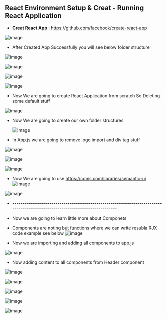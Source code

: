 ## React Environment Setup & Creat - Running React Application

* **Creat React App** : https://github.com/facebook/create-react-app

![image](https://user-images.githubusercontent.com/40323661/157257278-87e0cd4f-7a91-4e93-abc1-7944d9921eff.png)

* After Created App Successfully you will see below folder structure 

![image](https://user-images.githubusercontent.com/40323661/157257437-23a6b533-b566-42df-8a3f-4ff53e7e0720.png)

![image](https://user-images.githubusercontent.com/40323661/157258291-87751a22-a71e-4956-b1cf-e012cdd54207.png)

![image](https://user-images.githubusercontent.com/40323661/157258690-e81fd35f-d49a-44d9-a008-8132a7f39c42.png)

![image](https://user-images.githubusercontent.com/40323661/157259276-8b99ba7e-84d3-4760-938b-893eee64e716.png)

* Now We are going to create React Application from scratch So Deleting some default stuff

![image](https://user-images.githubusercontent.com/40323661/157260065-e79e5d2c-8a1e-465f-b5ee-a4a763c27ecb.png)

* Now We are going to create our own folder structures 
   
   ![image](https://user-images.githubusercontent.com/40323661/157261125-b0ab9628-d3ba-4221-b090-019b09f64752.png)
   
* In App.js we are going to remove logo import and div tag stuff

![image](https://user-images.githubusercontent.com/40323661/157261956-c839de4b-166b-47c6-91b3-0d44d6d6af5d.png)

![image](https://user-images.githubusercontent.com/40323661/157262893-9699519b-e5c0-41fa-8d1c-15330a114760.png)

![image](https://user-images.githubusercontent.com/40323661/157263059-fe8c869e-9bb4-41e5-951a-f44183375965.png)

* Now We are going to use  https://cdnjs.com/libraries/semantic-ui
![image](https://user-images.githubusercontent.com/40323661/157264408-eca3a5af-bc88-4960-9e14-227d589b4338.png)

![image](https://user-images.githubusercontent.com/40323661/157264463-d7264cf2-6f91-4e6b-ab52-115bc972b6c6.png)

* **----------------------------------------------------------------------------------------------------------------------------**
* Now we are going to learn little more about Componets
* Components are noting but functions where we can write resubla RJX code example see below
![image](https://user-images.githubusercontent.com/40323661/157265642-66c19e29-cebc-4561-8d24-10495095e34b.png)

* Now we are importing and adding all components to app.js

![image](https://user-images.githubusercontent.com/40323661/157268650-fae496a3-0179-40c3-b19d-e11892b38d2b.png)

* Now adding content to all components from Header component

![image](https://user-images.githubusercontent.com/40323661/157274609-f00c51dc-502e-4d35-86ba-9f4d35462c12.png)

![image](https://user-images.githubusercontent.com/40323661/157274672-8790c624-d1a2-4f73-a7ca-6db72d4a0f17.png)

![image](https://user-images.githubusercontent.com/40323661/157274719-93e5ee3f-8f4b-49eb-9330-5dcdae1f20dd.png)

![image](https://user-images.githubusercontent.com/40323661/157274537-b7d7db5a-5bc8-4146-9fd1-014ac0a3ed94.png)

![image](https://user-images.githubusercontent.com/40323661/157274884-06c1d7c6-7480-48d2-9225-309c82829b9e.png)

 
